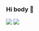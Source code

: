 ### Hi body 👋

<img align="top" src="https://github-readme-stats.vercel.app/api?username=workertao&include_all_commits=true&count_private-true&custom_title='%20GitHub%20Stats&line_height=30&show_icons=true&hide_border=true&bg_color=192133&title_color=efb752&icon_color=efb752&text_color=70bed9">

<img align="bottom" src="https://github-readme-stats.vercel.app/api/top-langs/?username=workertao&layout=compact">
